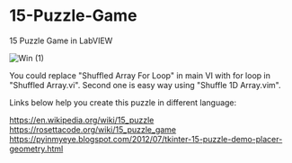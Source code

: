 # 15-Puzzle-Game
15 Puzzle Game in LabVIEW

![Win (1)](https://user-images.githubusercontent.com/49698257/206785045-19f0567b-2cdc-4842-ab6e-4602486e2413.png)

You could replace "Shuffled Array For Loop" in main VI with for loop in "Shuffled Array.vi". Second one is easy way using "Shuffle 1D Array.vim".

Links below help you create this puzzle in different language:

https://en.wikipedia.org/wiki/15_puzzle
https://rosettacode.org/wiki/15_puzzle_game
https://pyinmyeye.blogspot.com/2012/07/tkinter-15-puzzle-demo-placer-geometry.html
